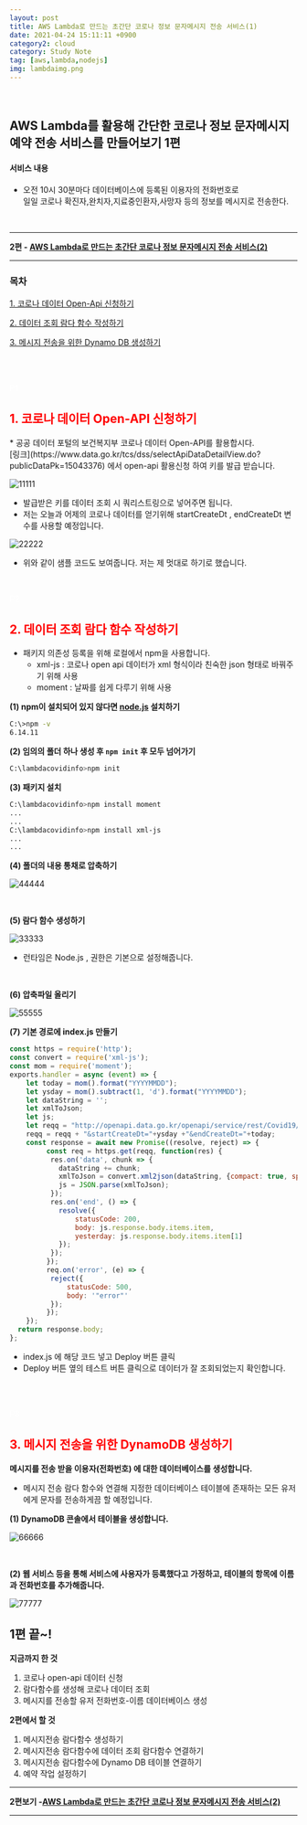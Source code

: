 ```yaml
---
layout: post
title: AWS Lambda로 만드는 초간단 코로나 정보 문자메시지 전송 서비스(1)
date: 2021-04-24 15:11:11 +0900
category2: cloud
category: Study Note
tag: [aws,lambda,nodejs]
img: lambdaimg.png 
---
```

<br>  

  
## AWS Lambda를 활용해 간단한 코로나 정보 문자메시지 예약 전송 서비스를 만들어보기 1편
  
#### 서비스 내용
  
* 오전 10시 30분마다 데이터베이스에 등록된 이용자의 전화번호로   
  일일 코로나 확진자,완치자,지료중인환자,사망자 등의 정보를 메시지로 전송한다.
  

<br>  


----  

**2편 - [AWS Lambda로 만드는 초간단 코로나 정보 문자메시지 전송 서비스(2)](/lambdasms2/)**

----




### 목차  

[1. 코로나 데이터 Open-Api 신청하기](#P1)    

[2. 데이터 조회 람다 함수 작성하기](#P2)  

[3. 메시지 전송을 위한 Dynamo DB 생성하기](#P3)


<br>  
  

  
<br>  
<p id="P1" style="color:white;">P1</p>
<h2 style='color:red'>1. 코로나 데이터 Open-API 신청하기 </h2>   
* 공공 데이터 포털의 보건복지부 코로나 데이터 Open-API를 활용합시다. <br>  
[링크](https://www.data.go.kr/tcs/dss/selectApiDataDetailView.do?publicDataPk=15043376) 에서 open-api 활용신청 하여 키를 발급 받습니다.
  
![11111](https://user-images.githubusercontent.com/76927397/123718167-6fbae200-d8b9-11eb-8ee1-a3a2a0482165.PNG)
   
* 발급받은 키를 데이터 조회 시 쿼리스트링으로 넣어주면 됩니다.  
* 저는 오늘과 어제의 코로나 데이터를 얻기위해 startCreateDt , endCreateDt 변수를 사용할 예정입니다.  
  
![22222](https://user-images.githubusercontent.com/76927397/123718503-3df64b00-d8ba-11eb-9f56-7ef2cc1aba40.PNG)
  
* 위와 같이 샘플 코드도 보여줍니다. 저는 제 멋대로 하기로 했습니다.

  
<br>  
  
<p id="P2" style="color:white;">P2</p>
<h2 style='color:red'>2. 데이터 조회 람다 함수 작성하기 </h2>  
  
* 패키지 의존성 등록을 위해 로컬에서 npm을 사용합니다.  
  * xml-js : 코로나 open api 데이터가 xml 형식이라 친숙한 json 형태로 바꿔주기 위해 사용
  * moment : 날짜를 쉽게 다루기 위해 사용
  
**(1) npm이 설치되어 있지 않다면 [node.js](https://nodejs.org/en/) 설치하기**  
 
```bash
C:\>npm -v
6.14.11
```  

**(2) 임의의 폴더 하나 생성 후 ``` npm init ```  후 모두 넘어가기**
  
```bash
C:\lambdacovidinfo>npm init
```
**(3) 패키지 설치**
```bash
C:\lambdacovidinfo>npm install moment  
...
...
C:\lambdacovidinfo>npm install xml-js  
...
...
```
**(4) 폴더의 내용 통채로 압축하기**  
  
![44444](https://user-images.githubusercontent.com/76927397/123720702-aeec3180-d8bf-11eb-9926-71885a8436ea.PNG)  
  
<br>  

**(5) 람다 함수 생성하기** 
  
![33333](https://user-images.githubusercontent.com/76927397/123718800-0fc53b00-d8bb-11eb-8cdb-c3e8e093582d.PNG)

* 런타임은 Node.js , 권한은 기본으로 설정해줍니다.  
  
<br>  

  
**(6) 압축파일 올리기**  
  
![55555](https://user-images.githubusercontent.com/76927397/123723623-c0d0d300-d8c5-11eb-837e-5a551e464f4a.PNG)
  
  
**(7) 기본 경로에 index.js 만들기**  
  
```javascript 
const https = require('http');
const convert = require('xml-js');
const mom = require('moment');
exports.handler = async (event) => {
    let today = mom().format("YYYYMMDD");
    let ysday = mom().subtract(1, 'd').format("YYYYMMDD");
    let dataString = '';
    let xmlToJson;
    let js;
    let reqq = "http://openapi.data.go.kr/openapi/service/rest/Covid19/getCovid19InfStateJson?serviceKey=YOURKEY";
    reqq = reqq + "&startCreateDt="+ysday +"&endCreateDt="+today;
    const response = await new Promise((resolve, reject) => {
         const req = https.get(reqq, function(res) {
          res.on('data', chunk => {
            dataString += chunk;
            xmlToJson = convert.xml2json(dataString, {compact: true, spaces: 4});
            js = JSON.parse(xmlToJson);
          });
          res.on('end', () => {
            resolve({
                statusCode: 200,
                body: js.response.body.items.item,
                yesterday: js.response.body.items.item[1]
            });
          });
         });
         req.on('error', (e) => {
          reject({
              statusCode: 500,
              body: '"error"'
          });
         });
    });
  return response.body;
};

```  
* index.js 에 해당 코드 넣고 Deploy 버튼 클릭  
* Deploy 버튼 옆의 테스트 버튼 클릭으로 데이터가 잘 조회되었는지 확인합니다.


<br><br>  

  
<p id="P3" style="color:white;">P3</p>
<h2 style='color:red'>3. 메시지 전송을 위한 DynamoDB 생성하기 </h2>  

**메시지를 전송 받을 이용자(전화번호) 에 대한 데이터베이스를 생성합니다.**  
 * 메시지 전송 람다 함수와 연결해 지정한 데이터베이스 테이블에 존재하는 모든 유저에게 문자를 전송하게끔 할 예정입니다.  
  
**(1) DynamoDB 콘솔에서 테이블을 생성합니다.**  

![66666](https://user-images.githubusercontent.com/76927397/123726072-435b9180-d8ca-11eb-93bf-d30068b15274.PNG)

  
<br>
  
**(2) 웹 서비스 등을 통해 서비스에 사용자가 등록했다고 가정하고, 테이블의 항목에 이름과 전화번호를 추가해줍니다.**

![77777](https://user-images.githubusercontent.com/76927397/123726354-c67ce780-d8ca-11eb-8899-e02b7f099bb7.PNG)
   

## 1편 끝~!  

**지금까지 한 것**  
1. 코로나 open-api 데이터 신청
2. 람다함수를 생성해 코로나 데이터 조회
3. 메시지를 전송할 유저 전화번호-이름 데이터베이스 생성  

**2편에서 할 것**  
1. 메시지전송 람다함수 생성하기  
2. 메시지전송 람다함수에 데이터 조회 람다함수 연결하기
3. 메시지전송 람다함수에 Dynamo DB 테이블 연결하기
4. 예약 작업 설정하기
  
  
----  

**2편보기 -[AWS Lambda로 만드는 초간단 코로나 정보 문자메시지 전송 서비스(2)](/lambdasms2/)**

----